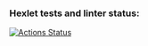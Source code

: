 ### Hexlet tests and linter status:
[![Actions Status](https://github.com/kkrasilov/frontend-project-lvl1/workflows/hexlet-check/badge.svg)](https://github.com/kkrasilov/frontend-project-lvl1/actions)